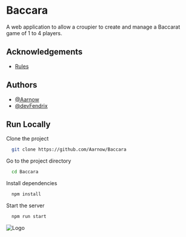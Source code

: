 # Baccara

A web application to allow a croupier to create and manage a Baccarat game of 1 to 4 players.

## Acknowledgements

- [Rules](https://www.pokerstars.com/fr/casino/how-to-play/live/baccarat/rules/)

## Authors

- [@Aarnow](https://www.github.com/Aarnow)
- [@devFendrix](https://www.github.com/devFendrix)

## Run Locally

Clone the project

```bash
  git clone https://github.com/Aarnow/Baccara
```

Go to the project directory

```bash
  cd Baccara
```

Install dependencies

```bash
  npm install
```

Start the server

```bash
  npm run start
```
![Logo](https://cdn.discordapp.com/attachments/886347643377315851/1119314060698193970/Gagnamax.png)
